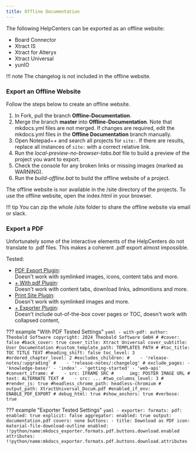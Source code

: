 ```yaml
---
title: Offline Documentation
---
```


The following HelpCenters can be exported as an offline website:

- Board Connector
- Xtract IS
- Xtract for Alteryx
- Xtract Universal
- yunIO

!!! note
	The changelog is not included in the offline website.

### Export an Offline Website


Follow the steps below to create an offline website.

1. In Fork, pull the branch **Offline-Documentation**.
2. Merge the branch **master** into **Offline-Documentation**.
Note that mkdocs.yml files are not merged. If changes are required, edit the mkdocs.yml files in the **Offline Documentation** branch manually.
3. Open Notepad++ and search all projects for `site:`.
If there are results, replace all instances of `site:` with a correct relative link.
4. Run the *local-preview-no-browser-tabs.bat* file to build a preview of the project you want to export.
5. Check the console for any broken links or missing images (marked as WARNING).
6. Run the *build-offline.bat* to build the offline website of a project. 

The offline website is nor available in the /site directory of the projects.
To use the offline website, open the index.html in your browser.

!!! tip
	You can zip the whole /site folder to share the offline website via email or slack.
	
### Export a PDF

Unfortunately some of the interactive elements of the HelpCenters do not translate to .pdf files.
This makes a coherent .pdf export almost impossible.

Tested:
- [PDF Export Plugin](https://github.com/zhaoterryy/mkdocs-pdf-export-plugin): <br> Doesn't work with symlinked images, icons, content tabs and more.
- [+ With pdf Plugin](https://github.com/orzih/mkdocs-with-pdf):<br> Doesn't work with content tabs, download links, admonitions and more. 
- [Print Site Plugin](https://timvink.github.io/mkdocs-print-site-plugin/index.html):<br> Doesn't work with symlinked images and more.
- [+ Exporter Plugin](https://adrienbrignon.github.io/mkdocs-exporter/configuration/generating-pdf-documents):<br> Doesn't include out-of-the-box cover pages or TOC, doesn't work with collapsed content, 


??? example "With PDF Tested Settings"
	```yaml
	- with-pdf:
			author: Theobald Software
			copyright: 2024 Theobald Software GmbH
			#
			#cover: false
			#back_cover: true
			cover_title: Xtract Universal
			cover_subtitle: User Documentation
			#custom_template_path: TEMPLATES PATH
			#
			#toc_title: TOC TITLE TEXT
			#heading_shift: false
			toc_level: 3
			#ordered_chapter_level: 2
			#excludes_children:
			#    - 'release-notes/:upgrading'
			#    - 'release-notes/:changelog'
			#
			exclude_pages:
				- 'knowledge-base/'
				- 'index'
				- 'getting-started'
				- 'web-api'
			#convert_iframe:
			#    - src: IFRAME SRC
			#      img: POSTER IMAGE URL
			#      text: ALTERNATE TEXT
			#    - src: ...
			#two_columns_level: 3
			#
			#render_js: true
			#headless_chrome_path: headless-chromium
			#
			output_path: XtractUniversal_Docum.pdf
			#enabled_if_env: ENABLE_PDF_EXPORT
			#
			debug_html: true
			#show_anchors: true
			#verbose: true
	```
	
??? example "Exporter Tested Settings"
	```yaml
	  - exporter:
		  formats:
			pdf:
			  enabled: true
			  explicit: false
			  aggregator:
				enabled: true
				output: documentation.pdf
				covers: none
		  buttons:
			- title: Download as PDF
			  icon: material-file-download-outline
			  enabled: !!python/name:mkdocs_exporter.formats.pdf.buttons.download.enabled
			  attributes: !!python/name:mkdocs_exporter.formats.pdf.buttons.download.attributes
	```